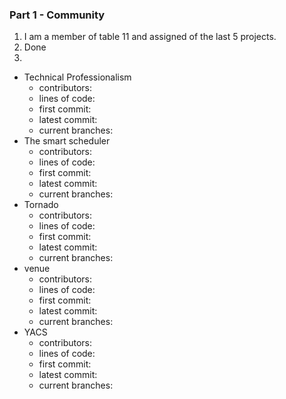 ### Part 1 - Community
1. I am a member of table 11 and assigned of the last 5 projects.
2. Done
3. 
- Technical Professionalism
    - contributors:
    - lines of code:
    - first commit:
    - latest commit:
    - current branches:
- The smart scheduler
    - contributors:
    - lines of code:
    - first commit:
    - latest commit:
    - current branches:
- Tornado
    - contributors:
    - lines of code:
    - first commit:
    - latest commit:
    - current branches:
- venue
    - contributors:
    - lines of code:
    - first commit:
    - latest commit:
    - current branches:
- YACS
    - contributors:
    - lines of code:
    - first commit:
    - latest commit:
    - current branches:
   
